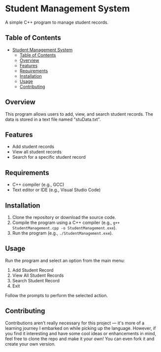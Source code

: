 # Student Management System

A simple C++ program to manage student records.

## Table of Contents
- [Student Management System](#student-management-system)
  - [Table of Contents](#table-of-contents)
  - [Overview](#overview)
  - [Features](#features)
  - [Requirements](#requirements)
  - [Installation](#installation)
  - [Usage](#usage)
  - [Contributing](#contributing)

## Overview
This program allows users to add, view, and search student records. The data is stored in a text file named "stuData.txt".

## Features
- Add student records
- View all student records
- Search for a specific student record

## Requirements
- C++ compiler (e.g., GCC)
- Text editor or IDE (e.g., Visual Studio Code)

## Installation
1. Clone the repository or download the source code.
2. Compile the program using a C++ compiler (e.g., `g++ StudentManagement.cpp -o StudentManagement.exe`).
3. Run the program (e.g., `./StudentManagement.exe`).

## Usage
Run the program and select an option from the main menu:
1. Add Student Record
2. View All Student Records
3. Search Student Record
4. Exit

Follow the prompts to perform the selected action.

## Contributing
Contributions aren't really necessary for this project — it's more of a learning journey I embarked on while picking up the language. However, if you find it interesting and have some cool ideas or enhancements in mind, feel free to clone the repo and make it your own! You can even fork it and create your own version.
